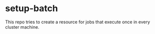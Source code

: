 # setup-batch
This repo tries to create a resource for jobs that execute once in every cluster machine.
